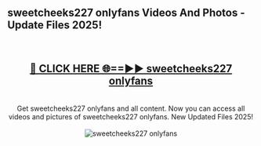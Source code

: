 <h2>sweetcheeks227 onlyfans Videos And Photos - Update Files 2025!</h2>
<br>
<div align="center">
<h2><a href="https://linkcuts.com/hfmhzwbr" rel="nofollow">🔴 CLICK HERE 🌐==►► sweetcheeks227 onlyfans</a></h2>
<br>
Get sweetcheeks227 onlyfans and all content. Now you can access all videos and pictures of sweetcheeks227 onlyfans. New Updated Files 2025!
<br>
<br>
<a href="https://linkcuts.com/hfmhzwbr" rel="nofollow" data-target="animated-image.originalLink"><img src="https://i.ibb.co.com/WyWwxjT/player-gif2.gif" alt="sweetcheeks227 onlyfans" style="max-width: 100%; display: inline-block;" data-target="animated-image.originalImage"></a>
</div>
<br>